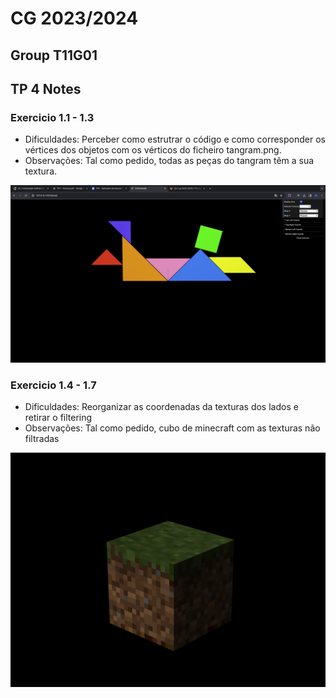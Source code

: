 # CG 2023/2024

## Group T11G01

## TP 4 Notes

### Exercicio 1.1 - 1.3 
- Dificuldades: Perceber como estrutrar o código e como corresponder os vértices dos objetos com os vérticos do ficheiro tangram.png.
- Observações: Tal como pedido, todas as peças do tangram têm a sua textura.


![Screenshot 1](screenshots/cg-t11g01-tp4-1.png)

### Exercicio 1.4 - 1.7
- Dificuldades: Reorganizar as coordenadas da texturas dos lados e retirar o filtering
- Observações: Tal como pedido, cubo de minecraft com as texturas não filtradas


![Screenshot 1](screenshots/cg-t11g01-tp4-2.png)